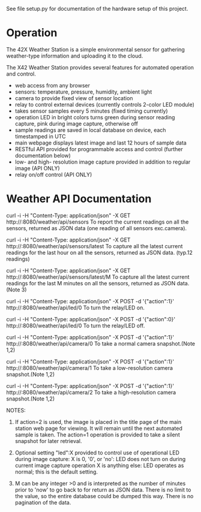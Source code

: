 See file setup.py for documentation of the hardware setup of this project.

# Operation
The 42X Weather Station is a simple environmental sensor for gathering weather-type information and uploading it to the cloud.

The X42 Weather Station provides several features for automated operation and control.
* web access from any browser
* sensors: temperature, pressure, humidity, ambient light
* camera to provide fixed view of sensor location
* relay to control external devices (currently controls 2-color LED module)
* takes sensor samples every 5 minutes (fixed timing currently)
* operation LED in bright colors turns green during sensor reading capture, pink during image capture, otherwise off
* sample readings are saved in local database on device, each timestamped in UTC
* main webpage displays latest image and last 12 hours of sample data
* RESTful API provided for programmable access and control (further documentation below)
* low- and high- resolution image capture provided in addition to regular image (API ONLY)
* relay on/off control (API ONLY)

# Weather API Documentation


curl -i -H "Content-Type: application/json" -X GET http://<rpi address>:8080/weather/api/sensors
	To report the current readings on all the sensors, returned as JSON data (one reading of all sensors exc.camera).

curl -i -H "Content-Type: application/json" -X GET http://<rpi address>:8080/weather/api/sensors/latest
	To capture all the latest current readings for the last hour on all the sensors, returned as JSON data. (typ.12 readings)

curl -i -H "Content-Type: application/json" -X GET http://<rpi address>:8080/weather/api/sensors/latest/M
	To capture all the latest current readings for the last M minutes on all the sensors, returned as JSON data.
	(Note 3)

curl -i -H "Content-Type: application/json" -X POST -d '{"action":1}' http://<rpi address>:8080/weather/api/led/0
	To turn the relay/LED on.

curl -i -H "Content-Type: application/json" -X POST -d '{"action":0}' http://<rpi address>:8080/weather/api/led/0
	To turn the relay/LED off.

curl -i -H "Content-Type: application/json" -X POST -d '{"action":1}' http://<rpi address>:8080/weather/api/camera/0
	To take a normal camera snapshot.(Note 1,2)

curl -i -H "Content-Type: application/json" -X POST -d '{"action":1}' http://<rpi address>:8080/weather/api/camera/1
	To take a low-resolution camera snapshot.(Note 1,2)

curl -i -H "Content-Type: application/json" -X POST -d '{"action":1}' http://<rpi address>:8080/weather/api/camera/2
	To take a high-resolution camera snapshot.(Note 1,2)

NOTES:
1. If action=2 is used, the image is placed in the title page of the main station web page for viewing. It will remain until the next automated sample is taken. The action=1 operation is provided to take a silent snapshot for later retrieval.

2. Optional setting "led":X provided to control use of operational LED during image capture:
X is 0, '0', or 'no': LED does not turn on during current image capture operation
X is anything else: LED operates as normal; this is the default setting.

3. M can be any integer >0 and is interpreted as the number of minutes prior to 'now' to go back to for return as JSON data.
There is no limit to the value, so the entire database could be dumped this way. There is no pagination of the data.

